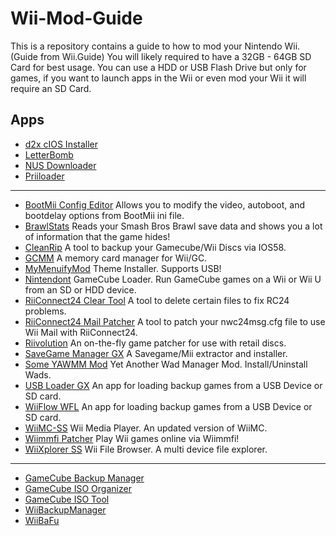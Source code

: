 # Wii-Mod-Guide

This is a repository contains a guide to how to mod your Nintendo Wii. (Guide from Wii.Guide) You will likely required to have a 32GB - 64GB SD Card for best usage. You can use a HDD or USB Flash Drive but only for games, if you want to launch apps in the Wii or even mod your Wii it will require an SD Card.

## Apps

- [d2x cIOS Installer]()
- [LetterBomb](https://github.com/fail0verflow/letterbomb)
- [NUS Downloader]()
- [Priiloader](https://github.com/DacoTaco/priiloader)

---

- [BootMii Config Editor](https://oscwii.org/library/app/BootMiiConfigurationEditor) Allows you to modify the video, autoboot, and bootdelay options from BootMii ini file.
- [BrawlStats](https://oscwii.org/library/app/brawlstats) Reads your Smash Bros Brawl save data and shows you a lot of information that the game hides!
- [CleanRip](https://oscwii.org/library/app/CleanRip) A tool to backup your Gamecube/Wii Discs via IOS58.
- [GCMM](https://oscwii.org/library/app/gcmm) A memory card manager for Wii/GC.
- [MyMenuifyMod](https://oscwii.org/library/app/MyMenuifyMod) Theme Installer. Supports USB!
- [Nintendont](https://oscwii.org/library/app/Nintendont) GameCube Loader. Run GameCube games on a Wii or Wii U from an SD or HDD device.
- [RiiConnect24 Clear Tool](https://oscwii.org/library/app/RC24-Clear-Tool) A tool to delete certain files to fix RC24 problems.
- [RiiConnect24 Mail Patcher](https://oscwii.org/library/app/Mail-Patcher) A tool to patch your nwc24msg.cfg file to use Wii Mail with RiiConnect24.
- [Riivolution](https://oscwii.org/library/app/riivolution) An on-the-fly game patcher for use with retail discs.
- [SaveGame Manager GX](https://oscwii.org/library/app/SaveGame_Manager_GX) A Savegame/Mii extractor and installer.
- [Some YAWMM Mod](https://oscwii.org/library/app/some-yawmm-mod) Yet Another Wad Manager Mod. Install/Uninstall Wads.
- [USB Loader GX](https://oscwii.org/library/app/usbloader_gx) An app for loading backup games from a USB Device or SD card.
- [WiiFlow WFL](https://oscwii.org/library/app/wiiflow) An app for loading backup games from a USB Device or SD card.
- [WiiMC-SS](https://oscwii.org/library/app/wiimc-ss) Wii Media Player. An updated version of WiiMC.
- [Wiimmfi Patcher](https://oscwii.org/library/app/wiimmfipatcher) Play Wii games online via Wiimmfi!
- [WiiXplorer SS](https://oscwii.org/library/app/wiixplorer-ss) Wii File Browser. A multi device file explorer.

---

- [GameCube Backup Manager](https://github.com/AxionDrak/GameCube-Backup-Manager)
- [GameCube ISO Organizer](https://github.com/DebugDax/Gamecube-ISO-Organizer)
- [GameCube ISO Tool](http://www.wiibackupmanager.co.uk/gcit.html)
- [WiiBackupManager](http://www.wiibackupmanager.co.uk/)
- [WiiBaFu](https://github.com/larsenv/Wii-Backup-Fusion)
